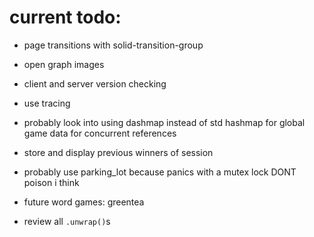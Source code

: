 # current todo:

- page transitions with solid-transition-group

- open graph images

- client and server version checking

- use tracing

- probably look into using dashmap instead of std hashmap for global game data for concurrent references

- store and display previous winners of session

- probably use parking_lot because panics with a mutex lock DONT poison i think

- future word games: greentea

- review all `.unwrap()`s
